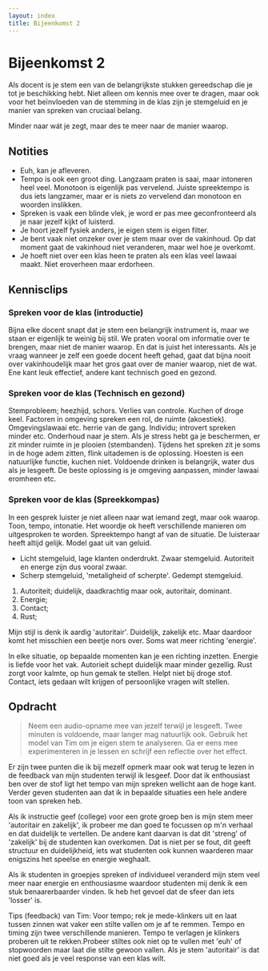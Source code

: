 ```yaml
---
layout: index
title: Bijeenkomst 2
---
```


# Bijeenkomst 2

Als docent is je stem een van de belangrijkste stukken gereedschap die je tot je beschikking hebt. Niet alleen om kennis mee over te dragen, maar ook voor het beïnvloeden van de stemming in de klas zijn je stemgeluid en je manier van spreken van cruciaal belang.

Minder naar wát je zegt, maar des te meer naar de manier waarop.

## Notities

- Euh, kan je afleveren.
- Tempo is ook een groot ding. Langzaam praten is saai, maar intoneren heel veel. Monotoon is eigenlijk pas vervelend. Juiste spreektempo is dus iets langzamer, maar er is niets zo vervelend dan monotoon en woorden inslikken.
- Spreken is vaak een blinde vlek, je word er pas mee geconfronteerd als je naar jezelf kijkt of luisterd.
- Je hoort jezelf fysiek anders, je eigen stem is eigen filter.
- Je bent vaak niet onzeker over je stem maar over de vakinhoud. Op dat moment gaat de vakinhoud niet veranderen, maar wel hoe je overkomt.
- Je hoeft niet over een klas heen te praten als een klas veel lawaai maakt. Niet eroverheen maar erdorheen.

## Kennisclips

### Spreken voor de klas (introductie)

Bijna elke docent snapt dat je stem een belangrijk instrument is, maar we staan er eigenlijk te weinig bij stil. We praten vooral om informatie over te brengen, maar niet de manier waarop. En dat is juist het interessants. Als je vraag wanneer je zelf een goede docent heeft gehad, gaat dat bijna nooit over vakinhoudelijk maar het gros gaat over de manier waarop, niet de wat. Ene kant leuk effectief, andere kant technisch goed en gezond.

### Spreken voor de klas (Technisch en gezond)

Stemprobleem; heezhijd, schors. Verlies van controle. Kuchen of droge keel. Factoren in omgeving spreken een rol, de ruimte (akoestiek). Omgevingslawaai etc. herrie van de gang. Individu; introvert spreken minder etc. Onderhoud naar je stem. Als je stress hebt ga je beschermen, er zit minder ruimte in je plooien (stembanden). Tijdens het spreken zit je soms in de hoge adem zitten, flink uitademen is de oplossing. Hoesten is een natuurlijke functie, kuchen niet. Voldoende drinken is belangrijk, water dus als je lesgeeft. De beste oplossing is je omgeving aanpassen, minder lawaai eromheen etc.

### Spreken voor de klas (Spreekkompas)

In een gesprek luister je niet alleen naar wat iemand zegt, maar ook waarop. Toon, tempo, intonatie. Het woordje ok heeft verschillende manieren om uitgesproken te worden. Spreektempo hangt af van de situatie. De luisteraar heeft altijd gelijk. Model gaat uit van geluid.

- Licht stemgeluid, lage klanten onderdrukt. Zwaar stemgeluid. Autoriteit en energe zijn dus vooral zwaar.
- Scherp stemgeluid, 'metaligheid of scherpte'. Gedempt stemgeluid.

1. Autoriteit; duidelijk, daadkrachtig maar ook, autoritair, dominant.
2. Energie;
3. Contact;
4. Rust;

Mijn stijl is denk ik aardig 'autoritair'. Duidelijk, zakelijk etc. Maar daardoor komt het misschien een beetje nors over. Soms wat meer richting 'energie'.

In elke situatie, op bepaalde momenten kan je een richting inzetten. Energie is liefde voor het vak. Autorieit schept duidelijk maar minder gezellig. Rust zorgt voor kalmte, op hun gemak te stellen. Helpt niet bij droge stof. Contact, iets gedaan wilt krijgen of persoonlijke vragen wilt stellen.

## Opdracht

> Neem een audio-opname mee van jezelf terwijl je lesgeeft. Twee minuten is voldoende, maar langer mag natuurlijk ook. Gebruik het model van Tim om je eigen stem te analyseren. Ga er eens mee experimenteren in je lessen en schrijf een reflectie over het effect.

Er zijn twee punten die ik bij mezelf opmerk maar ook wat terug te lezen in de feedback van mijn studenten terwijl ik lesgeef. Door dat ik enthousiast ben over de stof ligt het tempo van mijn spreken wellicht aan de hoge kant. Verder geven studenten aan dat ik in bepaalde situaties een hele andere toon van spreken heb.

Als ik instructie geef (college) voor een grote groep ben is mijn stem meer 'autoritair en zakelijk', ik probeer me dan goed te focussen op m'n verhaal en dat duidelijk te vertellen. De andere kant daarvan is dat dit 'streng' of 'zakelijk' bij de studenten kan overkomen. Dat is niet per se fout, dit geeft structuur en duidelijkheid, iets wat studenten ook kunnen waarderen maar enigszins het speelse en energie weghaalt.

Als ik studenten in groepjes spreken of individueel veranderd mijn stem veel meer naar energie en enthousiasme waardoor studenten mij denk ik een stuk benaarerbaarder vinden. Ik heb het gevoel dat de sfeer dan iets 'losser' is.

Tips (feedback) van Tim: Voor tempo; rek je mede-klinkers uit en laat tussen zinnen wat vaker een stilte vallen om je af te remmen. Tempo en timing zijn twee verschillende manieren. Tempo te verlagen je klinkers proberen uit te rekken.Probeer stiltes ook niet op te vullen met 'euh' of stopwoorden maar laat die stilte gewoon vallen. Als je stem 'autoritair' is dat niet goed als je veel response van een klas wilt.
